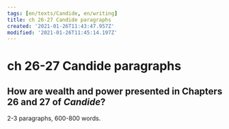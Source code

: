 ```yaml
---
tags: [en/texts/Candide, en/writing]
title: ch 26-27 Candide paragraphs
created: '2021-01-26T11:43:47.957Z'
modified: '2021-01-26T11:45:14.197Z'
---
```


# ch 26-27 Candide paragraphs
## How are wealth and power presented in Chapters 26 and 27 of *Candide*?
2-3 paragraphs, 600-800 words.


